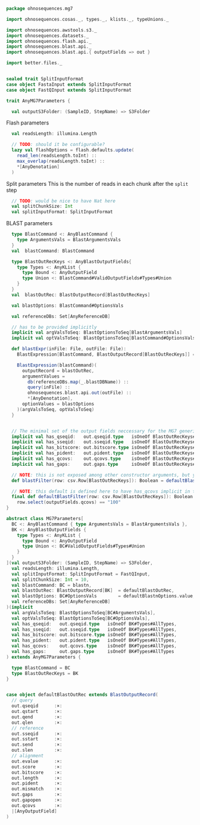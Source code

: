 
```scala
package ohnosequences.mg7

import ohnosequences.cosas._, types._, klists._, typeUnions._

import ohnosequences.awstools.s3._
import ohnosequences.datasets._
import ohnosequences.flash.api._
import ohnosequences.blast.api._
import ohnosequences.blast.api.{ outputFields => out }

import better.files._


sealed trait SplitInputFormat
case object FastaInput extends SplitInputFormat
case object FastQInput extends SplitInputFormat

trait AnyMG7Parameters {

  val outputS3Folder: (SampleID, StepName) => S3Folder
```

Flash parameters

```scala
  val readsLength: illumina.Length

  // TODO: should it be configurable?
  lazy val flashOptions = flash.defaults.update(
    read_len(readsLength.toInt) ::
    max_overlap(readsLength.toInt) ::
    *[AnyDenotation]
  )
```

Split parameters
This is the number of reads in each chunk after the `split` step

```scala
  // TODO: would be nice to have Nat here
  val splitChunkSize: Int
  val splitInputFormat: SplitInputFormat
```

BLAST parameters

```scala
  type BlastCommand <: AnyBlastCommand {
    type ArgumentsVals = BlastArgumentsVals
  }
  val  blastCommand: BlastCommand

  type BlastOutRecKeys <: AnyBlastOutputFields{
    type Types <: AnyKList {
      type Bound <: AnyOutputField
      type Union <: BlastCommand#ValidOutputFields#Types#Union
    }
  }
  val  blastOutRec: BlastOutputRecord[BlastOutRecKeys]

  val blastOptions: BlastCommand#OptionsVals

  val referenceDBs: Set[AnyReferenceDB]

  // has to be provided implicitly
  implicit val argValsToSeq: BlastOptionsToSeq[BlastArgumentsVals]
  implicit val optValsToSeq: BlastOptionsToSeq[BlastCommand#OptionsVals]

  def blastExpr(inFile: File, outFile: File):
    BlastExpression[BlastCommand, BlastOutputRecord[BlastOutRecKeys]] = {

    BlastExpression(blastCommand)(
      outputRecord = blastOutRec,
      argumentValues =
        db(referenceDBs.map(_.blastDBName)) ::
        query(inFile) ::
        ohnosequences.blast.api.out(outFile) ::
        *[AnyDenotation],
      optionValues = blastOptions
    )(argValsToSeq, optValsToSeq)
  }


  // The minimal set of the output fields neccessary for the MG7 generic code
  implicit val has_qseqid:   out.qseqid.type   isOneOf BlastOutRecKeys#Types#AllTypes
  implicit val has_sseqid:   out.sseqid.type   isOneOf BlastOutRecKeys#Types#AllTypes
  implicit val has_bitscore: out.bitscore.type isOneOf BlastOutRecKeys#Types#AllTypes
  implicit val has_pident:   out.pident.type   isOneOf BlastOutRecKeys#Types#AllTypes
  implicit val has_qcovs:    out.qcovs.type    isOneOf BlastOutRecKeys#Types#AllTypes
  implicit val has_gaps:     out.gaps.type     isOneOf BlastOutRecKeys#Types#AllTypes

  // NOTE: this is not exposed among other constructor arguments, but you can _override_ it
  def blastFilter(row: csv.Row[BlastOutRecKeys]): Boolean = defaultBlastFilter(row)

  // NOTE: this default is defined here to have has_qcovs implicit in the scope
  final def defaultBlastFilter(row: csv.Row[BlastOutRecKeys]): Boolean =
    row.select(outputFields.qcovs) == "100"
}

abstract class MG7Parameters[
  BC <: AnyBlastCommand { type ArgumentsVals = BlastArgumentsVals },
  BK <: AnyBlastOutputFields {
    type Types <: AnyKList {
      type Bound <: AnyOutputField
      type Union <: BC#ValidOutputFields#Types#Union
    }
  }
](val outputS3Folder: (SampleID, StepName) => S3Folder,
  val readsLength: illumina.Length,
  val splitInputFormat: SplitInputFormat = FastQInput,
  val splitChunkSize: Int = 10,
  val blastCommand: BC = blastn,
  val blastOutRec: BlastOutputRecord[BK]  = defaultBlastOutRec,
  val blastOptions: BC#OptionsVals        = defaultBlastnOptions.value,
  val referenceDBs: Set[AnyReferenceDB]
)(implicit
  val argValsToSeq: BlastOptionsToSeq[BC#ArgumentsVals],
  val optValsToSeq: BlastOptionsToSeq[BC#OptionsVals],
  val has_qseqid:   out.qseqid.type   isOneOf BK#Types#AllTypes,
  val has_sseqid:   out.sseqid.type   isOneOf BK#Types#AllTypes,
  val has_bitscore: out.bitscore.type isOneOf BK#Types#AllTypes,
  val has_pident:   out.pident.type   isOneOf BK#Types#AllTypes,
  val has_qcovs:    out.qcovs.type    isOneOf BK#Types#AllTypes,
  val has_gaps:     out.gaps.type     isOneOf BK#Types#AllTypes
) extends AnyMG7Parameters {

  type BlastCommand = BC
  type BlastOutRecKeys = BK
}


case object defaultBlastOutRec extends BlastOutputRecord(
  // query
  out.qseqid      :×:
  out.qstart      :×:
  out.qend        :×:
  out.qlen        :×:
  // reference
  out.sseqid      :×:
  out.sstart      :×:
  out.send        :×:
  out.slen        :×:
  // alignment
  out.evalue      :×:
  out.score       :×:
  out.bitscore    :×:
  out.length      :×:
  out.pident      :×:
  out.mismatch    :×:
  out.gaps        :×:
  out.gapopen     :×:
  out.qcovs       :×:
  |[AnyOutputField]
)

```




[main/scala/mg7/bio4j/bundle.scala]: bio4j/bundle.scala.md
[main/scala/mg7/bio4j/taxonomyTree.scala]: bio4j/taxonomyTree.scala.md
[main/scala/mg7/bio4j/titanTaxonomyTree.scala]: bio4j/titanTaxonomyTree.scala.md
[main/scala/mg7/csv.scala]: csv.scala.md
[main/scala/mg7/data.scala]: data.scala.md
[main/scala/mg7/dataflow.scala]: dataflow.scala.md
[main/scala/mg7/dataflows/full.scala]: dataflows/full.scala.md
[main/scala/mg7/dataflows/noFlash.scala]: dataflows/noFlash.scala.md
[main/scala/mg7/loquats/1.flash.scala]: loquats/1.flash.scala.md
[main/scala/mg7/loquats/2.split.scala]: loquats/2.split.scala.md
[main/scala/mg7/loquats/3.blast.scala]: loquats/3.blast.scala.md
[main/scala/mg7/loquats/4.assign.scala]: loquats/4.assign.scala.md
[main/scala/mg7/loquats/5.merge.scala]: loquats/5.merge.scala.md
[main/scala/mg7/loquats/6.count.scala]: loquats/6.count.scala.md
[main/scala/mg7/loquats/7.stats.scala]: loquats/7.stats.scala.md
[main/scala/mg7/loquats/8.summary.scala]: loquats/8.summary.scala.md
[main/scala/mg7/package.scala]: package.scala.md
[main/scala/mg7/parameters.scala]: parameters.scala.md
[main/scala/mg7/referenceDB.scala]: referenceDB.scala.md
[test/scala/mg7/counts.scala]: ../../../test/scala/mg7/counts.scala.md
[test/scala/mg7/lca.scala]: ../../../test/scala/mg7/lca.scala.md
[test/scala/mg7/pipeline.scala]: ../../../test/scala/mg7/pipeline.scala.md
[test/scala/mg7/taxonomy.scala]: ../../../test/scala/mg7/taxonomy.scala.md
